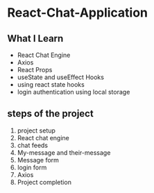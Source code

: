# React-Chat-Application
## What I Learn
- React Chat Engine
- Axios
- React Props
- useState and useEffect Hooks
- using react state hooks
- login authentication using local storage

## steps of the project
1. project setup
2. React chat engine
3. chat feeds
4. My-message and their-message
5. Message form
6. login form
7. Axios
8. Project completion
